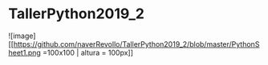 # TallerPython2019_2
![image][[https://github.com/naverRevollo/TallerPython2019_2/blob/master/PythonSheet1.png =100x100 | altura = 100px]]
